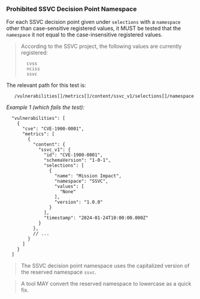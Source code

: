### Prohibited SSVC Decision Point Namespace

For each SSVC decision point given under `selections` with a `namespace` other than case-sensitive registered values,
it MUST be tested that the `namespace` it not equal to the case-insensitive registered values.

> According to the SSVC project, the following values are currently registered:
>
> ```
>   cvss
>   nciss
>   ssvc
> ```

The relevant path for this test is:

```
   /vulnerabilities[]/metrics[]/content/ssvc_v1/selections[]/namespace
```

*Example 1 (which fails the test):*

```
  "vulnerabilities": [
    {
      "cve": "CVE-1900-0001",
      "metrics": [
        {
          "content": {
            "ssvc_v1": {
              "id": "CVE-1900-0001",
              "schemaVersion": "1-0-1",
              "selections": [
                {
                  "name": "Mission Impact",
                  "namespace": "SSVC",
                  "values": [
                    "None"
                  ],
                  "version": "1.0.0"
                }
              ],
              "timestamp": "2024-01-24T10:00:00.000Z"
            }
          },
          // ...
        }
      ]
    }
  ]
```

> The SSVC decision point namespace uses the capitalized version of the reserved namespace `ssvc`.

> A tool MAY convert the reserved namespace to lowercase as a quick fix.
